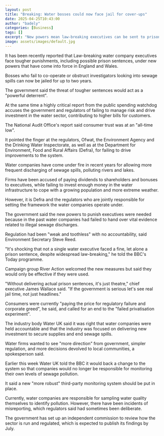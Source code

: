 ```yaml
---
layout: post
title: "Breaking: Water bosses could now face jail for cover-ups"
date: 2025-04-25T10:43:00
author: "badely"
categories: [Business]
tags: []
excerpt: "New powers mean law-breaking executives can be sent to prison for up to two years."
image: assets/images/default.jpg
---
```


It has been recently reported that Law-breaking water company executives face tougher punishments, including possible prison sentences, under new powers that have come into force in England and Wales.

Bosses who fail to co-operate or obstruct investigators looking into sewage spills can now be jailed for up to two years.

The government said the threat of tougher sentences would act as a "powerful deterrent".

At the same time a highly critical report from the public spending watchdog  accuses the government and regulators of failing to manage risk and drive investment in the water sector, contributing to higher bills for customers.

The National Audit Office's report said consumer trust was at an "all-time low".

It pointed the finger at the regulators, Ofwat, the Environment Agency and the Drinking Water Inspectorate, as well as at the Department for Environment, Food and Rural Affairs (Defra), for failing to drive improvements to the system.

Water companies have come under fire in recent years for allowing more frequent discharging of sewage spills, polluting rivers and lakes. 

Firms have been accused of paying dividends to shareholders and bonuses to executives, while failing to invest enough money in the water infrastructure to cope with a growing population and more extreme weather.

However, it is Defra and the regulators who are jointly responsible for setting the framework the water companies operate under.

The government said the new powers to punish executives were needed because in the past water companies had failed to hand over vital evidence related to illegal sewage discharges.

Regulation had been "weak and toothless" with no accountability, said Environment Secretary Steve Reed. 

"It's shocking that not a single water executive faced a fine, let alone a prison sentence, despite widespread law-breaking," he told the BBC's Today programme.

Campaign group River Action welcomed the new measures but said they would only be effective if they were used.

"Without delivering actual prison sentences, it's just theatre," chief executive James Wallace said. "If the government is serious let's see real jail time, not just headlines."

Consumers were currently "paying the price for regulatory failure and corporate greed", he said, and called for an end to the "failed privatisation experiment".

The industry body Water UK said it was right that water companies were held accountable and that the industry was focused on delivering new investment to secure supplies and end sewage spills.

Water firms wanted to see "more direction" from government, simpler regulation, and more decisions devolved to local communities, a spokesperson said.

Earlier this week Water UK told the BBC it would back a change to the system so that companies would no longer be responsible for monitoring their own levels of sewage pollution.

It said a new "more robust" third-party monitoring system should be put in place.

Currently, water companies are responsible for sampling water quality themselves to identify pollution. However, there have been incidents of misreporting, which regulators said had sometimes been deliberate.

The government has set up an independent commission to review how the sector is run and regulated, which is expected to publish its findings by July.

